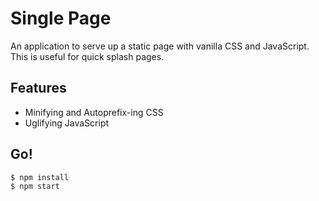 # Single Page

An application to serve up a static page with vanilla CSS and JavaScript. This is useful for quick splash pages.

## Features

- Minifying and Autoprefix-ing CSS
- Uglifying JavaScript

## Go!

```shell
$ npm install
$ npm start
```
